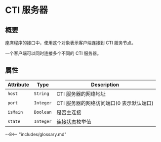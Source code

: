 # CTI 服务器

## 概要

座席程序的接口中，使用这个对象表示客户端连接到 CTI 服务节点。

一个客户端可以同时连接多个不同的 CTI 服务器。

## 属性

| Attribute | Type      | Description                              |
| --------- | --------- | ---------------------------------------- |
| `host`    | `String`  | CTI 服务器的网络地址                     |
| `port`    | `Integer` | CTI 服务器的网络访问端口(0 表示默认端口) |
| `isMain`  | `Boolean` | 是否主连接                               |
| `state`   | `Integer` | [连接状态][]枚举值                           |

[连接状态]: ./enums.md#CTI-服务器连接状态

--8<-- "includes/glossary.md"
